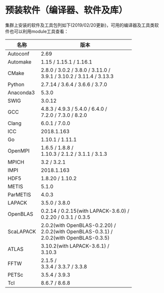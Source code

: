 # 预装软件（编译器、软件及库）

集群上安装的软件及工具包列如下(2019/02/20更新)，可用的编译器及工具类软件也可以利用module工具查看：  

| 名称      | 版本                                                         |
| --------- | ------------------------------------------------------------ |
| Autoconf  | 2.69                                                         |
| Automake  | 1.15 / 1.15.1 / 1.16.1                                       |
| CMake     | 2.8.0 / 3.0.2 / 3.8.0 / 3.11.0 /<br />3.9.1 / 3.10.2 / 3.11.4 / 3.13.3 |
| Python    | 2.7.14 / 3.6.4 / 3.6.6 / 3.7.0                               |
| Anaconda3 | 5.3.0                                                        |
| SWIG      | 3.0.12                                                       |
| GCC       | 4.8.3 / 4.9.3 / 5.4.0 / 6.4.0 / <br />7.2.0 / 7.3.0 / 8.2.0  |
| Clang     | 6.0.1 / 7.0.0                                                |
| ICC       | 2018.1.163                                                   |
| Go        | 1.10.1 / 1.11.1                                              |
| OpenMPI   | 1.6.5 / 1.8.8 /<br />1.10.3 / 2.1.2 / 3.1.1 / 3.1.3          |
| MPICH     | 3.2 / 3.2.1                                                  |
| IMPI      | 2018.1.163                                                   |
| HDF5      | 1.8.20 / 1.10.2                                              |
| METIS     | 5.1.0                                                        |
| ParMETIS  | 4.0.3                                                        |
| LAPACK    | 3.5.0 / 3.8.0                                                |
| OpenBLAS  | 0.2.14 / 0.2.15(with LAPACK-3.6.0) /<br />0.2.20 / 0.3.1 / 0.3.5 |
| ScaLAPACK | 2.0.2(with OpenBLAS-0.2.20) /<br />2.0.2(with OpenBLAS-0.3.1) /<br />2.0.2(with OpenBLAS-0.3.5) |
| ATLAS     | 3.10.2(with LAPACK-3.6.1) /<br />3.10.3                      |
| FFTW      | 2.1.5 /<br />3.3.4 / 3.3.7 / 3.3.8                           |
| PETSc     | 3.5.4 / 3.9.3                                                |
| Tcl       | 8.6.7 / 8.6.8                                                |
 